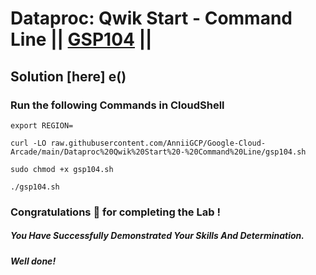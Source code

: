 # Dataproc: Qwik Start - Command Line || [GSP104](https://www.cloudskillsboost.google/focuses/585?parent=catalog) ||

## Solution [here] e()

### Run the following Commands in CloudShell

```
export REGION=
```
```
curl -LO raw.githubusercontent.com/AnniiGCP/Google-Cloud-Arcade/main/Dataproc%20Qwik%20Start%20-%20Command%20Line/gsp104.sh

sudo chmod +x gsp104.sh

./gsp104.sh
```

### Congratulations 🎉 for completing the Lab !

##### *You Have Successfully Demonstrated Your Skills And Determination.*

#### *Well done!*

 

 
